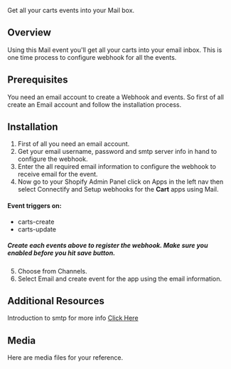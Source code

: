 Get all your carts events into your Mail box.

## Overview
Using this Mail event you'll get all your carts into your email inbox. This is one time process to configure webhook for all the events.

## Prerequisites

You need an email account to create a Webhook and events. So first of all create an Email account and follow the installation process.

## Installation

1. First of all you need an email account.
2. Get your email username, password and smtp server info in hand to configure the webhook.
3. Enter the all required email information to configure the webhook to receive email for the event.
4. Now go to your Shopify Admin Panel click on Apps in the left nav then select Connectify and Setup webhooks for the  **Cart** apps using Mail. 

#### Event triggers on: 
- carts-create
- carts-update
 
#####  Create each events above to register the webhook. Make sure you enabled before you hit save button.

5. Choose from Channels.
6. Select Email and create event for the app using the email information.

## Additional Resources
Introduction to smtp for more info [Click Here](https://serversmtp.com/pop-and-smtp/) 

## Media
Here are media files for your reference.